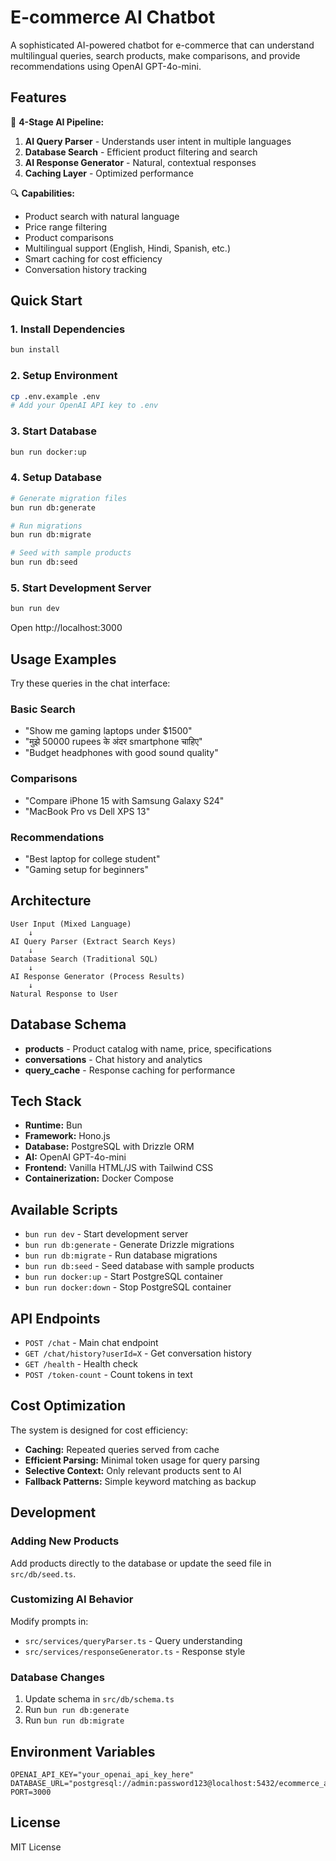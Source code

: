 # E-commerce AI Chatbot

A sophisticated AI-powered chatbot for e-commerce that can understand multilingual queries, search products, make comparisons, and provide recommendations using OpenAI GPT-4o-mini.

## Features

🤖 **4-Stage AI Pipeline:**

1. **AI Query Parser** - Understands user intent in multiple languages
2. **Database Search** - Efficient product filtering and search
3. **AI Response Generator** - Natural, contextual responses
4. **Caching Layer** - Optimized performance

🔍 **Capabilities:**

- Product search with natural language
- Price range filtering
- Product comparisons
- Multilingual support (English, Hindi, Spanish, etc.)
- Smart caching for cost efficiency
- Conversation history tracking

## Quick Start

### 1. Install Dependencies

```bash
bun install
```

### 2. Setup Environment

```bash
cp .env.example .env
# Add your OpenAI API key to .env
```

### 3. Start Database

```bash
bun run docker:up
```

### 4. Setup Database

```bash
# Generate migration files
bun run db:generate

# Run migrations
bun run db:migrate

# Seed with sample products
bun run db:seed
```

### 5. Start Development Server

```bash
bun run dev
```

Open http://localhost:3000

## Usage Examples

Try these queries in the chat interface:

### Basic Search

- "Show me gaming laptops under $1500"
- "मुझे 50000 rupees के अंदर smartphone चाहिए"
- "Budget headphones with good sound quality"

### Comparisons

- "Compare iPhone 15 with Samsung Galaxy S24"
- "MacBook Pro vs Dell XPS 13"

### Recommendations

- "Best laptop for college student"
- "Gaming setup for beginners"

## Architecture

```
User Input (Mixed Language)
    ↓
AI Query Parser (Extract Search Keys)
    ↓
Database Search (Traditional SQL)
    ↓
AI Response Generator (Process Results)
    ↓
Natural Response to User
```

## Database Schema

- **products** - Product catalog with name, price, specifications
- **conversations** - Chat history and analytics
- **query_cache** - Response caching for performance

## Tech Stack

- **Runtime:** Bun
- **Framework:** Hono.js
- **Database:** PostgreSQL with Drizzle ORM
- **AI:** OpenAI GPT-4o-mini
- **Frontend:** Vanilla HTML/JS with Tailwind CSS
- **Containerization:** Docker Compose

## Available Scripts

- `bun run dev` - Start development server
- `bun run db:generate` - Generate Drizzle migrations
- `bun run db:migrate` - Run database migrations
- `bun run db:seed` - Seed database with sample products
- `bun run docker:up` - Start PostgreSQL container
- `bun run docker:down` - Stop PostgreSQL container

## API Endpoints

- `POST /chat` - Main chat endpoint
- `GET /chat/history?userId=X` - Get conversation history
- `GET /health` - Health check
- `POST /token-count` - Count tokens in text

## Cost Optimization

The system is designed for cost efficiency:

- **Caching:** Repeated queries served from cache
- **Efficient Parsing:** Minimal token usage for query parsing
- **Selective Context:** Only relevant products sent to AI
- **Fallback Patterns:** Simple keyword matching as backup

## Development

### Adding New Products

Add products directly to the database or update the seed file in `src/db/seed.ts`.

### Customizing AI Behavior

Modify prompts in:

- `src/services/queryParser.ts` - Query understanding
- `src/services/responseGenerator.ts` - Response style

### Database Changes

1. Update schema in `src/db/schema.ts`
2. Run `bun run db:generate`
3. Run `bun run db:migrate`

## Environment Variables

```env
OPENAI_API_KEY="your_openai_api_key_here"
DATABASE_URL="postgresql://admin:password123@localhost:5432/ecommerce_ai"
PORT=3000
```

## License

MIT License

